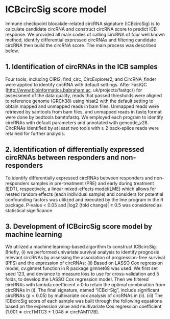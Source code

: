 # ICBcircSig score model
Immune checkpoint blocakde-related circRNA signature (ICBcircSig)  is to calculate candidate circRNA and construct circRNA score to predict ICB response. We provided all main codes of calling circRNA
of four well known method, identify differential expressed circRNAs and filtering candidate circRNA then build the circRNA score. The main process was described below.

## 1. Identification of circRNAs in the ICB samples 
Four tools, including CIRI2, find_circ, CircExplorer2, and CircRNA_finder were applied to identify circRNA with default settings. After FastQC (http://www.bioinformatics.babraham.ac. uk/projects/fastqc/) for assessment of the data quality, reads that passed thresholds were aligned to reference genome (GRCh38) using hisat2 with the default setting to obtain mapped and unmapped reads in bam files. Unmapped reads were retrieved by samtools from bam files, and unmapped reads in fastq format were done by bedtools bamtofastq. We employed each program to identify circRNAs with default parameters and annotated with gencode_v28. CircRNAs identified by at least two tools with ≥ 2 back-splice reads were retained for further analysis. 

## 2. Identification of differentially expressed circRNAs between responders and non-responders
To identify differentially expressed circRNAs between responders and non-responders samples in pre-treatment (PRE) and early during treatment (EDT), respectively, a linear mixed-effects model(LME) which allows for nested random effects (each individual sample) and considers for  potential confounding factors was utilized and executed by the lme program in the R package. P-value < 0.05 and |log2 (fold change)| ≥ 0.5 was considered as statistical significance.

## 3. Development of ICBcircSig score model by machine learning
We utilized a machine learning-based algorithm to construct ICBcircSig. Briefly, (i) we performed univariate survival analysis to identify prognosis relevant circRNAs by assessing the association of progression-free survival (PFS) and the expression of circRNAs; (ii) Based on LASSO Cox regression model, cv.glmnet function in R package glmnet68 was used. We first set seed 123, and deviance to measure loss to use for cross-validation and 5 folds, to develop the LASSO Cox regression model. Then we filtered circRNAs with lambda coefficient > 0 to retain the optimal combination from circRNAs in (i). The final signature, named “ICBcirSig”, include significant circRNAs (p < 0.05) by multivariate cox analysis of circRNAs in (ii). (iii) The ICBcircSig score of each sample was built through the following equations based on the expression value and multivariate Cox regression coefficient (1.001 ∗ circTMTC3 + 1.048 ∗ circFAM117B).

